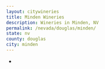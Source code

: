 ```yaml
---
layout: citywineries
title: Minden Wineries
description: Wineries in Minden, NV
permalink: /nevada/douglas/minden/
state: nv
county: douglas
city: minden
---
```

-
